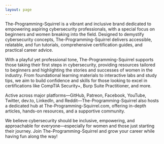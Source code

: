 ```yaml
---
layout: page
---
```


The-Programming-Squirrel is a vibrant and inclusive brand dedicated to empowering aspiring cybersecurity professionals, with a special focus on beginners and women breaking into the field. Designed to demystify cybersecurity concepts, The-Programming-Squirrel delivers accessible, relatable, and fun tutorials, comprehensive certification guides, and practical career advice.

With a playful yet professional tone, The-Programming-Squirrel supports those taking their first steps in cybersecurity, providing resources tailored to beginners and highlighting the stories and successes of women in the industry. From foundational learning materials to interactive labs and study tips, we aim to build confidence and skills for those looking to excel in certifications like CompTIA Security+, Burp Suite Practitioner, and more.

Active across major platforms—GitHub, Patreon, Facebook, YouTube, Twitter, dev.to, LinkedIn, and Reddit—The-Programming-Squirrel also hosts a dedicated hub at The-Programming-Squirrel.com, offering in-depth articles, hands-on resources, and a supportive community.

We believe cybersecurity should be inclusive, empowering, and approachable for everyone—especially for women and those just starting their journey. Join The-Programming-Squirrel and grow your career while having fun along the way!